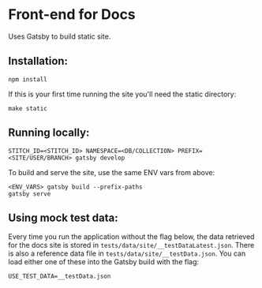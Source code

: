 # Front-end for Docs

Uses Gatsby to build static site.

## Installation:

```
npm install
```

If this is your first time running the site you'll need the static directory:

```
make static
```

## Running locally:

```
STITCH_ID=<STITCH_ID> NAMESPACE=<DB/COLLECTION> PREFIX=<SITE/USER/BRANCH> gatsby develop
```

To build and serve the site, use the same ENV vars from above:

```
<ENV_VARS> gatsby build --prefix-paths
gatsby serve
```

## Using mock test data:

Every time you run the application without the flag below, the data retrieved for the docs site is stored in `tests/data/site/__testDataLatest.json`. There is also a reference data file in `tests/data/site/__testData.json`. You can load either one of these into the Gatsby build with the flag:

```
USE_TEST_DATA=__testData.json
```